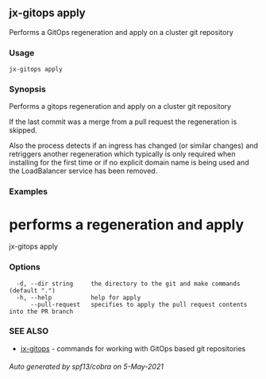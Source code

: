 ## jx-gitops apply

Performs a GitOps regeneration and apply on a cluster git repository

### Usage

```
jx-gitops apply
```

### Synopsis

Performs a gitops regeneration and apply on a cluster git repository 

If the last commit was a merge from a pull request the regeneration is skipped. 

Also the process detects if an ingress has changed (or similar changes) and retriggers another regeneration which typically is only required when installing for the first time or if no explicit domain name is being used and the LoadBalancer service has been removed.

### Examples

  # performs a regeneration and apply
  jx-gitops apply

### Options

```
  -d, --dir string     the directory to the git and make commands (default ".")
  -h, --help           help for apply
      --pull-request   specifies to apply the pull request contents into the PR branch
```

### SEE ALSO

* [jx-gitops](jx-gitops.md)	 - commands for working with GitOps based git repositories

###### Auto generated by spf13/cobra on 5-May-2021
